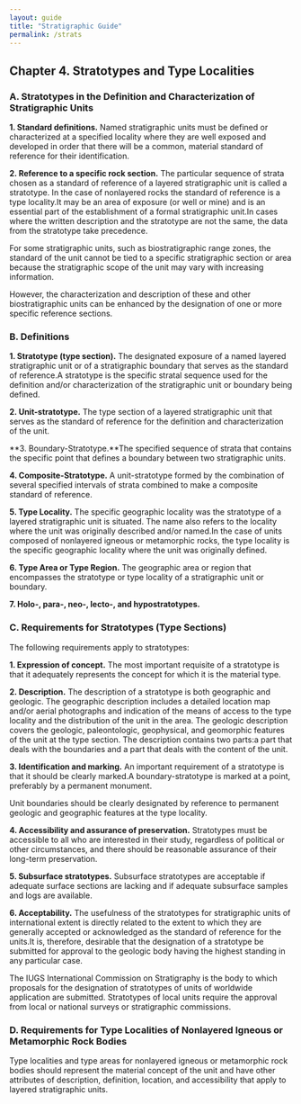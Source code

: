 ```yaml
---
layout: guide
title: "Stratigraphic Guide"
permalink: /strats
---
```

## Chapter 4. Stratotypes and Type Localities

### A. Stratotypes in the Definition and Characterization of Stratigraphic Units

**1. Standard definitions.** Named stratigraphic units must be defined or characterized at a specified locality where they are well exposed and developed in order that there will be a common, material standard of reference for their identification.

**2. Reference to a specific rock section.** The particular sequence of strata chosen as a standard of reference of a layered stratigraphic unit is called a stratotype. In the case of nonlayered rocks the standard of reference is a type locality.It may be an area of exposure (or well or mine) and is an essential part of the establishment of a formal stratigraphic unit.In cases where the written description and the stratotype are not the same, the data from the stratotype take precedence.

For some stratigraphic units, such as biostratigraphic range zones, the standard of the unit cannot be tied to a specific stratigraphic section or area because the stratigraphic scope of the unit may vary with increasing information.

However, the characterization and description of these and other biostratigraphic units can be enhanced by the designation of one or more specific reference sections.


### B. Definitions
**1. Stratotype (type section).** The designated exposure of a named layered stratigraphic unit or of a stratigraphic boundary that serves as the standard of reference.A stratotype is the specific stratal sequence used for the definition and/or characterization of the stratigraphic unit or boundary being defined.

**2. Unit-stratotype.** The type section of a layered stratigraphic unit that serves as the standard of reference for the definition and characterization of the unit.

**3. Boundary-Stratotype.**The specified sequence of strata that contains the specific point that defines a boundary between two stratigraphic units.

**4. Composite-Stratotype.** A unit-stratotype formed by the combination of several specified intervals of strata combined to make a composite standard of reference.

**5. Type Locality.** The specific geographic locality was the stratotype of a layered stratigraphic unit is situated. The name also refers to the locality where the unit was originally described and/or named.In the case of units composed of nonlayered igneous or metamorphic rocks, the type locality is the specific geographic locality where the unit was originally defined.

**6. Type Area or Type Region.** The geographic area or region that encompasses the stratotype or type locality of a stratigraphic unit or boundary.

**7. Holo-, para-, neo-, lecto-, and hypostratotypes.**

<a id="#c"></a>

### C. Requirements for Stratotypes (Type Sections)
The following requirements apply to stratotypes:

**1. Expression of concept.** The most important requisite of a stratotype is that it adequately represents
the concept for which it is the material type.

**2. Description.** The description of a stratotype is both geographic and geologic. The geographic description includes a detailed location map and/or aerial photographs and indication of the means of access to the type locality and the distribution of the unit in the area.
The geologic description covers the geologic, paleontologic, geophysical, and geomorphic features of the unit at the type section. The description contains two parts:a part that deals with the boundaries and a part that deals with the content of the unit.

**3. Identification and marking.** An important requirement of a stratotype is that it should be clearly marked.A
boundary-stratotype is marked at a point, preferably by a permanent monument.

Unit boundaries should be clearly designated by reference to permanent geologic and geographic features at the type locality.

**4. Accessibility and assurance of preservation.** Stratotypes must be accessible to all who are interested in their study, regardless of political or other circumstances, and there should be reasonable assurance of their long-term preservation.

**5. Subsurface stratotypes.** Subsurface stratotypes are acceptable if adequate surface sections are lacking and if adequate subsurface samples and logs are available.

**6. Acceptability.** The usefulness of the stratotypes for stratigraphic units of international extent is directly related to the extent to which they are generally accepted or acknowledged as the standard of reference for the units.It is, therefore, desirable that the designation of a stratotype be submitted for approval to the geologic body having the highest standing in any particular case.

The IUGS International Commission on Stratigraphy is the body to which proposals for the designation of stratotypes of units of worldwide application are submitted. Stratotypes of local units require the approval from local or national surveys or stratigraphic commissions.

### D. Requirements for Type Localities of Nonlayered Igneous or Metamorphic Rock Bodies
Type localities and type areas for nonlayered igneous or metamorphic rock bodies should represent the material concept of the unit and have other attributes of description, definition, location, and accessibility that apply to layered stratigraphic units.